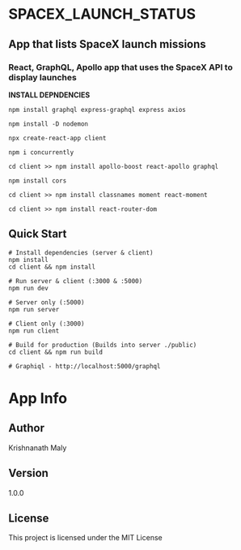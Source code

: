 # SPACEX_LAUNCH_STATUS

## App that lists SpaceX launch missions

### React, GraphQL, Apollo app that uses the SpaceX API to display launches

**INSTALL DEPNDENCIES**

```
npm install graphql express-graphql express axios

npm install -D nodemon

npx create-react-app client

npm i concurrently

cd client >> npm install apollo-boost react-apollo graphql

npm install cors

cd client >> npm install classnames moment react-moment

cd client >> npm install react-router-dom

```

## Quick Start

```
# Install dependencies (server & client)
npm install
cd client && npm install

# Run server & client (:3000 & :5000)
npm run dev

# Server only (:5000)
npm run server

# Client only (:3000)
npm run client

# Build for production (Builds into server ./public)
cd client && npm run build

# Graphiql - http://localhost:5000/graphql

```

# App Info

## Author

Krishnanath Maly

## Version

1.0.0

## License

This project is licensed under the MIT License
